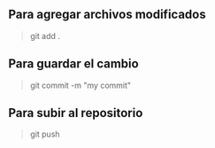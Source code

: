 ## Para agregar archivos modificados

>git add .


## Para guardar el cambio

>git commit -m "my commit"

## Para subir al repositorio

>git push